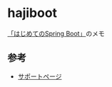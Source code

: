 # hajiboot

[「はじめてのSpring Boot」](http://www.kohgakusha.co.jp/books/detail/978-4-7775-1865-4)のメモ

## 参考

* [サポートページ](https://github.com/making/hajiboot-samples/)
